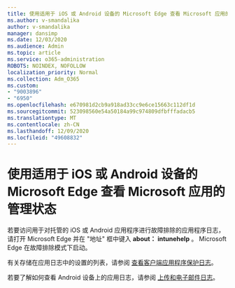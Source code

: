```yaml
---
title: 使用适用于 iOS 或 Android 设备的 Microsoft Edge 查看 Microsoft 应用的管理状态
ms.author: v-smandalika
author: v-smandalika
manager: dansimp
ms.date: 12/03/2020
ms.audience: Admin
ms.topic: article
ms.service: o365-administration
ROBOTS: NOINDEX, NOFOLLOW
localization_priority: Normal
ms.collection: Adm_O365
ms.custom:
- "9003896"
- "6950"
ms.openlocfilehash: e670981d2cb9a918ad33cc9e6ce15663c112df1d
ms.sourcegitcommit: 523098560e54a50184a99c974809dfbfffadacb5
ms.translationtype: MT
ms.contentlocale: zh-CN
ms.lasthandoff: 12/09/2020
ms.locfileid: "49608832"
---
```

# <a name="view-the-management-status-of-microsoft-apps-by-using-microsoft-edge-for-ios-or-android-devices"></a>使用适用于 iOS 或 Android 设备的 Microsoft Edge 查看 Microsoft 应用的管理状态

若要访问用于对托管的 iOS 或 Android 应用程序进行故障排除的应用程序日志，请打开 Microsoft Edge 并在 "地址" 框中键入 **about： intunehelp** 。 Microsoft Edge 在故障排除模式下启动。

有关存储在应用日志中的设置的列表，请参阅 [查看客户端应用程序保护日志](https://docs.microsoft.com/mem/intune/apps/app-protection-policy-settings-log)。

若要了解如何查看 Android 设备上的应用日志，请参阅 [上传和电子邮件日志](https://docs.microsoft.com/mem/intune/user-help/send-logs-to-your-it-admin-by-email-android)。